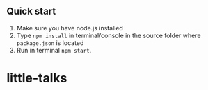 
## Quick start


1.  Make sure you have node.js installed
2.  Type `npm install` in terminal/console in the source folder where `package.json` is located
3.  Run in terminal `npm start`.

# little-talks
